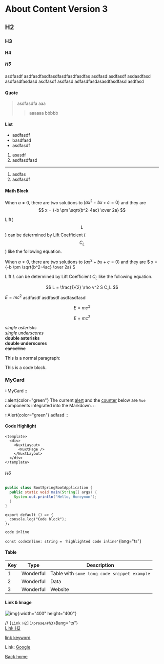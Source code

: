 # About Content Version 3

## H2

### H3

#### H4

##### H5

asdfasdf
asdfasdfasdfasdfasdfasdfasdfas asdfasd asdfasdf asdasdfasd asdfasdfasdasd asdfasdf asdfasd adfasdfasdasasdfasdfasd asdfasd

#### Quote

> asdfasdfa
> aaa
>
> > aaaaaa
> > bbbbb

#### List

- asdfasdf
- basdfasd
- asdfasdf

1. asasdf
2. asdfasdfasd

---

1. asdfas
2. asdfasdf

#### Math Block

When $a \ne 0$, there are two solutions to $(ax^2 + bx + c = 0)$ and they are
$$ x = {-b \pm \sqrt{b^2-4ac} \over 2a} $$

Lift($$L$$) can be determined by Lift Coefficient ($$C_L$$) like the following
equation.

When $a \ne 0$, there are two solutions to $(ax^2 + bx + c = 0)$ and they are
$ x = {-b \pm \sqrt{b^2-4ac} \over 2a} $

Lift $L$ can be determined by Lift Coefficient $C_L$ like the following
equation.

$$
L = \frac{1}{2} \rho v^2 S C_L
$$

$E = mc^2$ asdfasdf asdfasdf asdfasdfasd

$$
E = mc^2
$$

```math
E = mc^2
```

_single asterisks_  
_single underscores_  
**double asterisks**  
**double underscores**  
~~cancelline~~

This is a normal paragraph:

This is a code block.

### MyCard

::MyCard
::

::alert{color="green"}
The current [alert](https://github.com/larbish/starter/blob/content/app/components/Alert.vue) and the [counter](https://github.com/larbish/starter/blob/content/app/components/Counter.vue) below are `Vue` components integrated into the Markdown.
::

::Alert{color="green"}
adfasd
::

#### Code Highlight

```vue[app.vue]
<template>
  <div>
    <NuxtLayout>
      <NuxtPage />
    </NuxtLayout>
  </div>
</template>
```

###### H6

```java
public class BootSpringBootApplication {
  public static void main(String[] args) {
    System.out.println("Hello, Honeymon");
  }
}
```

```js{2}[nuxt.config.ts]
export default () => {
  console.log("Code block");
};
```

`code inline`

`const codeInline: string = 'highlighted code inline'`{lang="ts"}

#### Table

| Key | Type      | Description                                 |
| --- | --------- | ------------------------------------------- |
| 1   | Wonderful | Table with `some long code snippet example` |
| 2   | Wonderful | Data                                        |
| 3   | Wonderful | Website                                     |

#### Link & Image

![img](/G_logo_black.svg){:width="400" height="400"}

// `[Link H2](/prose/#h3)`{lang="ts"}  
[Link H2](/prose/#h3)

[link keyword][id]

Link: [Google][googlelink]

[id]: URL "Optional Title here"
[googlelink]: https://google.com "Go google"

[Back home](/)
